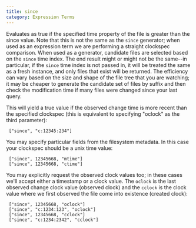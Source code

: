 ```yaml
---
title: since
category: Expression Terms
---
```


Evaluates as true if the specified time property of the file is greater than the
since value. Note that this is not the same as the `since` generator; when used
as an expression term we are performing a straight clockspec comparison. When
used as a generator, candidate files are selected based on the `since` time
index. The end result might or might not be the same--in particular, if the
`since` time index is not passed in, it will be treated the same as a fresh
instance, and only files that exist will be returned. The efficiency can vary
based on the size and shape of the file tree that you are watching; it may be
cheaper to generate the candidate set of files by suffix and then check the
modification time if many files were changed since your last query.

This will yield a true value if the observed change time is more recent than the
specified clockspec (this is equivalent to specifying "oclock" as the third
parameter):

     ["since", "c:12345:234"]

You may specify particular fields from the filesystem metadata. In this case
your clockspec should be a unix time value:

     ["since", 12345668, "mtime"]
     ["since", 12345668, "ctime"]

You may explicitly request the observed clock values too; in these cases we'll
accept either a timestamp or a clock value. The `oclock` is the last observed
change clock value (observed clock) and the `cclock` is the clock value where we
first observed the file come into existence (created clock):

     ["since", 12345668, "oclock"]
     ["since", "c:1234:123", "oclock"]
     ["since", 12345668, "cclock"]
     ["since", "c:1234:2342", "cclock"]
